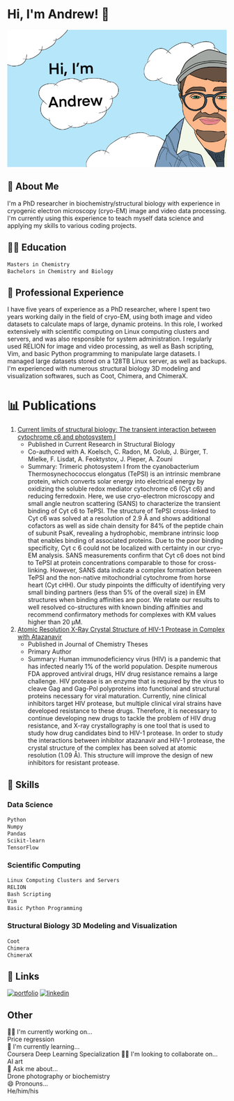 
# Hi, I'm Andrew! 👋


![Logo](https://github.com/blue-quark/blue-quark/blob/main/Untitled_Artwork.png)


## 🚀 About Me

I'm a PhD researcher in biochemistry/structural biology with experience in cryogenic electron microscopy (cryo-EM) image and video data processing. I'm currently using this experience to teach myself data science and applying my skills to various coding projects.

## 👨‍🎓 Education

    Masters in Chemistry
    Bachelors in Chemistry and Biology

## 💼 Professional Experience

I have five years of experience as a PhD researcher, where I spent two years working daily in the field of cryo-EM, using both image and video datasets to calculate maps of large, dynamic proteins. In this role, I worked extensively with scientific computing on Linux computing clusters and servers, and was also responsible for system administration. I regularly used RELION for image and video processing, as well as Bash scripting, Vim, and basic Python programming to manipulate large datasets. I managed large datasets stored on a 128TB Linux server, as well as backups. I'm experienced with numerous structural biology 3D modeling and visualization softwares, such as Coot, Chimera, and ChimeraX.

# 📊 Publications
1. [Current limits of structural biology: The transient interaction between cytochrome c6 and photosystem I](https://www.sciencedirect.com/science/article/pii/S2665928X20300179)
   - Published in Current Research in Structural Biology
   - Co-authored with A. Koelsch, C. Radon, M. Golub, J. Bürger, T. Mielke, F. Lisdat, A. Feoktystov, J. Pieper, A. Zouni
   - Summary: Trimeric photosystem I from the cyanobacterium Thermosynechococcus elongatus (TePSI) is an intrinsic membrane protein, which converts solar energy into electrical energy by oxidizing the soluble redox mediator cytochrome c6 (Cyt c6) and reducing ferredoxin. Here, we use cryo-electron microscopy and small angle neutron scattering (SANS) to characterize the transient binding of Cyt c6 to TePSI. The structure of TePSI cross-linked to Cyt c6 was solved at a resolution of 2.9 Å and shows additional cofactors as well as side chain density for 84% of the peptide chain of subunit PsaK, revealing a hydrophobic, membrane intrinsic loop that enables binding of associated proteins. Due to the poor binding specificity, Cyt c 6 could not be localized with certainty in our cryo-EM analysis. SANS measurements confirm that Cyt c6 does not bind to TePSI at protein concentrations comparable to those for cross-linking. However, SANS data indicate a complex formation between TePSI and the non-native mitochondrial cytochrome from horse heart (Cyt cHH). Our study pinpoints the difficulty of identifying very small binding partners (less than 5% of the overall size) in EM structures when binding affinities are poor. We relate our results to well resolved co-structures with known binding affinities and recommend confirmatory methods for complexes with KM values higher than 20 μM.
2. [Atomic Resolution X-Ray Crystal Structure of HIV-1 Protease in Complex with Atazanavir](https://scholarworks.gsu.edu/chemistry_theses/117/)
   - Published in Journal of Chemistry Theses
   - Primary Author
   - Summary: Human immunodeficiency virus (HIV) is a pandemic that has infected nearly 1% of the world population. Despite numerous FDA approved antiviral drugs, HIV drug resistance remains a large challenge. HIV protease is an enzyme that is required by the virus to cleave Gag and Gag-Pol polyproteins into functional and structural proteins necessary for viral maturation. Currently, nine clinical inhibitors target HIV protease, but multiple clinical viral strains have developed resistance to these drugs. Therefore, it is necessary to continue developing new drugs to tackle the problem of HIV drug resistance, and X-ray crystallography is one tool that is used to study how drug candidates bind to HIV-1 protease. In order to study the interactions between inhibitor atazanavir and HIV-1 protease, the crystal structure of the complex has been solved at atomic resolution (1.09 Å). This structure will improve the design of new inhibitors for resistant protease.
## 🌟 Skills
### Data Science

    Python
    Numpy
    Pandas
    Scikit-learn
    TensorFlow

### Scientific Computing

    Linux Computing Clusters and Servers
    RELION
    Bash Scripting
    Vim
    Basic Python Programming
    

### Structural Biology 3D Modeling and Visualization

    Coot
    Chimera
    ChimeraX
    
## 🔗 Links
[![portfolio](https://img.shields.io/badge/my_portfolio-000?style=for-the-badge&logo=ko-fi&logoColor=white)](https://github.com/blue-quark/data_science_projects)
[![linkedin](https://img.shields.io/badge/linkedin-0A66C2?style=for-the-badge&logo=linkedin&logoColor=white)](http://linkedin.com/in/andrew-baumert-8b089610a)



## Other 
👩‍💻 I'm currently working on...  
Price regression  
🧠 I'm currently learning...  
Coursera Deep Learning Specialization
👯‍♀️ I'm looking to collaborate on...  
AI art   
💬 Ask me about...  
Drone photography or biochemistry   
😄 Pronouns...  
He/him/his  


















